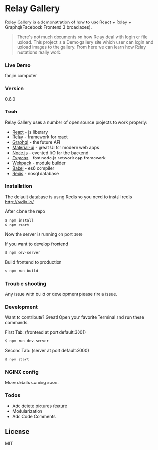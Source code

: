 # Relay Gallery

Relay Gallery is a demonstration of how to use React + Relay + Graphql(Facebook Frontend 3 broad axes).


> There's not much documents on how Relay deal with login or file upload. This project is a
> Demo gallery site which user can login and upload images to the gallery. From here we can
> learn how Relay mutations really work.

### Live Demo

fanjin.computer

### Version
0.6.0

### Tech

Relay Gallery uses a number of open source projects to work properly:

* [React] - js liberary
* [Relay] - framework for react
* [Graphql] - the future API
* [Material-ui] - great UI for modern web apps
* [Node.js] - evented I/O for the backend
* [Express] - fast node.js network app framework
* [Webpack] - module builder
* [Babel] - es6 compiler
* [Redis] - nosql database


### Installation

The default database is using Redis so you need to install redis
http://redis.io/

After clone the repo
```sh
$ npm install
$ npm start
```
Now the server is running on port `3000`

If you want to develop frontend
```sh
$ npm dev-server
```

Build frontend to production
```sh
$ npm run build
```

### Trouble shooting
Any issue with build or development please fire a issue.

### Development

Want to contribute? Great!
Open your favorite Terminal and run these commands.

First Tab: (frontend at port default:3001)
```sh
$ npm run dev-server
```

Second Tab: (server at port default:3000)
```sh
$ npm start
```


### NGINX config

More details coming soon.


### Todos

 - Add delete pictures feature
 - Modularization
 - Add Code Comments

License
----

MIT



[//]: # (These are reference links used in the body of this note and get stripped out when the markdown processor does its job. There is no need to format nicely because it shouldn't be seen. Thanks SO - http://stackoverflow.com/questions/4823468/store-comments-in-markdown-syntax)


   [React]: <http://facebook.github.io/react/>
   [Relay]: <https://facebook.github.io/relay/>
   [Graphql]:  <https://github.com/facebook/graphql>
   [Material-ui]: <https://github.com/joemccann/dillinger/tree/master/plugins/googledrive/README.md>
   [Webpack]: <https://webpack.github.io/>
   [Node.js]: <http://nodejs.org>
   [Express]: <http://expressjs.com>
   [Babel]: <https://babeljs.io/>
   [Redis]: <http://redis.io//>




